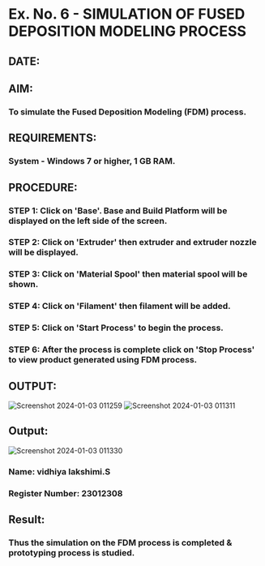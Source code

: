 # Ex. No. 6 - SIMULATION OF FUSED DEPOSITION MODELING PROCESS

## DATE: 
## AIM:
### To simulate the Fused Deposition Modeling (FDM) process.

## REQUIREMENTS:
### System - Windows 7 or higher, 1 GB RAM.

## PROCEDURE:
### STEP 1: Click on 'Base'. Base and Build Platform will be displayed on the left side of the screen.
### STEP 2: Click on 'Extruder' then extruder and extruder nozzle will be displayed.
### STEP 3: Click on 'Material Spool' then material spool will be shown.
### STEP 4: Click on 'Filament' then filament will be added.
### STEP 5: Click on 'Start Process' to begin the process.
### STEP 6: After the process is complete click on 'Stop Process' to view product generated using FDM process.

## OUTPUT:

![Screenshot 2024-01-03 011259](https://github.com/saravidhya/Ex.-No---6.-SIMULATION-OF-FUSED-DEPOSITION-MODELING-PROCESS/assets/87062069/2e3eaf47-a3c3-48fd-b8da-135f5839e3a4)
![Screenshot 2024-01-03 011311](https://github.com/saravidhya/Ex.-No---6.-SIMULATION-OF-FUSED-DEPOSITION-MODELING-PROCESS/assets/87062069/89c826d8-f42e-424a-b36d-e67d6a011aaa)


## Output:

![Screenshot 2024-01-03 011330](https://github.com/saravidhya/Ex.-No---6.-SIMULATION-OF-FUSED-DEPOSITION-MODELING-PROCESS/assets/87062069/4a3ce123-c26f-4af4-987d-9e3f2a0f5603)


### Name:  vidhiya lakshimi.S
### Register Number: 23012308

## Result:
### Thus the simulation on the FDM process is completed & prototyping process is studied.
